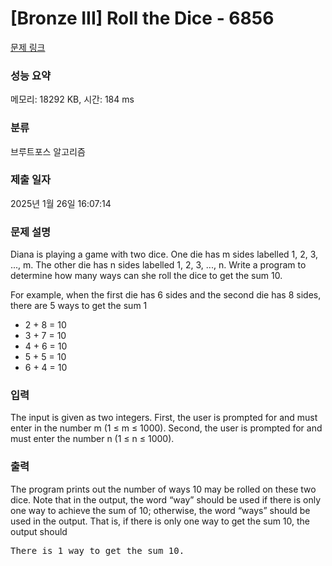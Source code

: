 # [Bronze III] Roll the Dice - 6856 

[문제 링크](https://www.acmicpc.net/problem/6856) 

### 성능 요약

메모리: 18292 KB, 시간: 184 ms

### 분류

브루트포스 알고리즘

### 제출 일자

2025년 1월 26일 16:07:14

### 문제 설명

<p>Diana is playing a game with two dice. One die has m sides labelled 1, 2, 3, ..., m. The other die has n sides labelled 1, 2, 3, ..., n. Write a program to determine how many ways can she roll the dice to get the sum 10.</p>

<p>For example, when the first die has 6 sides and the second die has 8 sides, there are 5 ways to get the sum 1</p>

<ul>
	<li>2 + 8 = 10</li>
	<li>3 + 7 = 10</li>
	<li>4 + 6 = 10</li>
	<li>5 + 5 = 10</li>
	<li>6 + 4 = 10</li>
</ul>

### 입력 

 <p>The input is given as two integers. First, the user is prompted for and must enter in the number m (1 ≤ m ≤ 1000). Second, the user is prompted for and must enter the number n (1 ≤ n ≤ 1000).</p>

### 출력 

 <p>The program prints out the number of ways 10 may be rolled on these two dice. Note that in the output, the word “way” should be used if there is only one way to achieve the sum of 10; otherwise, the word “ways” should be used in the output. That is, if there is only one way to get the sum 10, the output should</p>

<pre>There is 1 way to get the sum 10.</pre>

